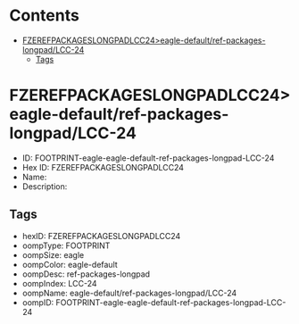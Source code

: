 



Contents
========

* [FZEREFPACKAGESLONGPADLCC24>eagle-default/ref-packages-longpad/LCC-24](#fzerefpackageslongpadlcc24eagle-defaultref-packages-longpadlcc-24)
	* [Tags](#tags)

# FZEREFPACKAGESLONGPADLCC24>eagle-default/ref-packages-longpad/LCC-24

- ID: FOOTPRINT-eagle-eagle-default-ref-packages-longpad-LCC-24
- Hex ID: FZEREFPACKAGESLONGPADLCC24
- Name: 
- Description: 

## Tags

- hexID: FZEREFPACKAGESLONGPADLCC24
- oompType: FOOTPRINT
- oompSize: eagle
- oompColor: eagle-default
- oompDesc: ref-packages-longpad
- oompIndex: LCC-24
- oompName: eagle-default/ref-packages-longpad/LCC-24
- oompID: FOOTPRINT-eagle-eagle-default-ref-packages-longpad-LCC-24
